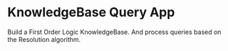 # KnowledgeBase Query App

Build a First Order Logic KnowledgeBase. And process queries based on the Resolution algorithm. 